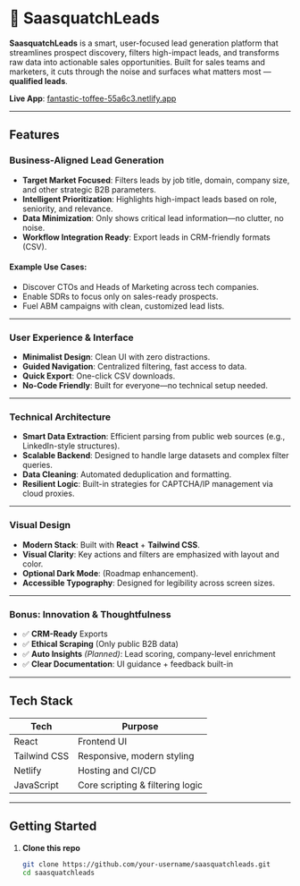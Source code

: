 # 🦖 SaasquatchLeads

**SaasquatchLeads** is a smart, user-focused lead generation platform that streamlines prospect discovery, filters high-impact leads, and transforms raw data into actionable sales opportunities. Built for sales teams and marketers, it cuts through the noise and surfaces what matters most — **qualified leads**.

 **Live App**: [fantastic-toffee-55a6c3.netlify.app](https://fantastic-toffee-55a6c3.netlify.app/)

---

## Features

###  Business-Aligned Lead Generation

- **Target Market Focused**: Filters leads by job title, domain, company size, and other strategic B2B parameters.
- **Intelligent Prioritization**: Highlights high-impact leads based on role, seniority, and relevance.
- **Data Minimization**: Only shows critical lead information—no clutter, no noise.
- **Workflow Integration Ready**: Export leads in CRM-friendly formats (CSV).

#### Example Use Cases:
- Discover CTOs and Heads of Marketing across tech companies.
- Enable SDRs to focus only on sales-ready prospects.
- Fuel ABM campaigns with clean, customized lead lists.

---

###  User Experience & Interface

- **Minimalist Design**: Clean UI with zero distractions.
- **Guided Navigation**: Centralized filtering, fast access to data.
- **Quick Export**: One-click CSV downloads.
- **No-Code Friendly**: Built for everyone—no technical setup needed.

---

###  Technical Architecture

- **Smart Data Extraction**: Efficient parsing from public web sources (e.g., LinkedIn-style structures).
- **Scalable Backend**: Designed to handle large datasets and complex filter queries.
- **Data Cleaning**: Automated deduplication and formatting.
- **Resilient Logic**: Built-in strategies for CAPTCHA/IP management via cloud proxies.

---

### Visual Design

- **Modern Stack**: Built with **React** + **Tailwind CSS**.
- **Visual Clarity**: Key actions and filters are emphasized with layout and color.
- **Optional Dark Mode**: (Roadmap enhancement).
- **Accessible Typography**: Designed for legibility across screen sizes.

---

###  Bonus: Innovation & Thoughtfulness

- ✅ **CRM-Ready** Exports
- ✅ **Ethical Scraping** (Only public B2B data)
- ✅ **Auto Insights** *(Planned)*: Lead scoring, company-level enrichment
- ✅ **Clear Documentation**: UI guidance + feedback built-in

---

##  Tech Stack

| Tech         | Purpose                          |
|--------------|----------------------------------|
| React        | Frontend UI                      |
| Tailwind CSS | Responsive, modern styling       |
| Netlify      | Hosting and CI/CD                |
| JavaScript   | Core scripting & filtering logic |

---

##  Getting Started

1. **Clone this repo**
   ```bash
   git clone https://github.com/your-username/saasquatchleads.git
   cd saasquatchleads
